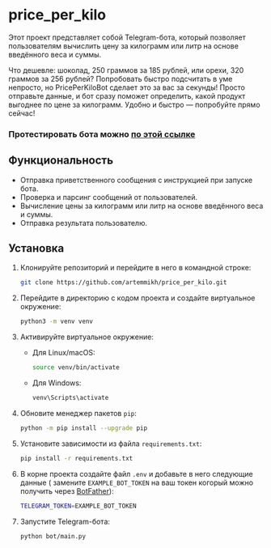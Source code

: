 # price_per_kilo

Этот проект представляет собой Telegram-бота, который позволяет
пользователям вычислить цену за килограмм или литр на основе введённого веса
и суммы.

Что дешевле: шоколад, 250 граммов за 185 рублей, или орехи, 320 граммов за 256
рублей? Попробовать быстро подсчитать в уме непросто, но PricePerKiloBot
сделает это за вас за секунды! Просто отправьте данные, и бот сразу поможет
определить,
какой продукт выгоднее по цене за килограмм. Удобно и быстро — попробуйте прямо
сейчас!

### Протестировать бота можно [по этой ссылке](http://t.me/PricePerKiloBot)

## Функциональность

- Отправка приветственного сообщения с инструкцией при запуске бота.
- Проверка и парсинг сообщений от пользователей.
- Вычисление цены за килограмм или литр на основе введённого веса и суммы.
- Отправка результата пользователю.

## Установка

1. Клонируйте репозиторий и перейдите в него в командной строке:

    ```bash
    git clone https://github.com/artemmikh/price_per_kilo.git
    ```

2. Перейдите в директорию с кодом проекта и создайте виртуальное окружение:

    ```bash
    python3 -m venv venv
    ```

3. Активируйте виртуальное окружение:

    * Для Linux/macOS:

        ```bash
        source venv/bin/activate
        ```

    * Для Windows:

        ```bash
        venv\Scripts\activate
        ```

4. Обновите менеджер пакетов `pip`:

    ```bash
    python -m pip install --upgrade pip
    ```

5. Установите зависимости из файла `requirements.txt`:

    ```bash
    pip install -r requirements.txt
    ```

6. В корне проекта создайте файл `.env` и добавьте в него следующие данные (
   замените `EXAMPLE_BOT_TOKEN` на ваш токен когорый можно получить через
   [BotFather](http://t.me/BotFather)):

    ```bash
    TELEGRAM_TOKEN=EXAMPLE_BOT_TOKEN

    ```

7. Запустите Telegram-бота:

    ```bash
    python bot/main.py
    ```
